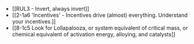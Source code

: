 - [[RUL3 - Invert, always invert]]
- [[2-1a6 'Incentives' - Incentives drive (almost) everything. Understand your incentives.]]
- [[8-1c5 Look for Lollapalooza, or system equivalent of critical mass, or chemical equivalent of activation energy, alloying, and catalysts]]